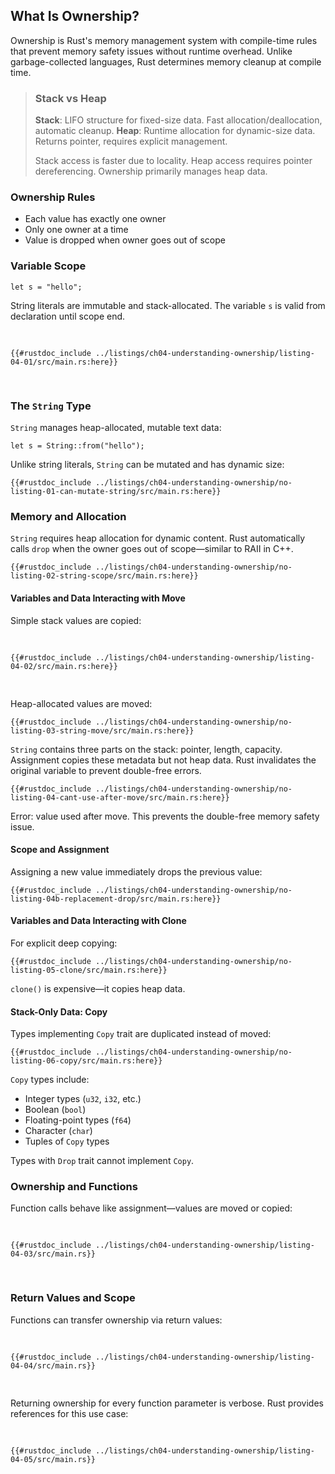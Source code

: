 ## What Is Ownership?

Ownership is Rust's memory management system with compile-time rules that prevent memory safety issues without runtime overhead. Unlike garbage-collected languages, Rust determines memory cleanup at compile time.

> ### Stack vs Heap
>
> **Stack**: LIFO structure for fixed-size data. Fast allocation/deallocation, automatic cleanup.
> **Heap**: Runtime allocation for dynamic-size data. Returns pointer, requires explicit management.
>
> Stack access is faster due to locality. Heap access requires pointer dereferencing. Ownership primarily manages heap data.

### Ownership Rules

- Each value has exactly one owner
- Only one owner at a time
- Value is dropped when owner goes out of scope

### Variable Scope

```rust,editable
let s = "hello";
```

String literals are immutable and stack-allocated. The variable `s` is valid from declaration until scope end.

<Listing number="4-1" caption="A variable and the scope in which it is valid">

```rust,editable
{{#rustdoc_include ../listings/ch04-understanding-ownership/listing-04-01/src/main.rs:here}}
```

</Listing>

### The `String` Type

`String` manages heap-allocated, mutable text data:

```rust,editable
let s = String::from("hello");
```

Unlike string literals, `String` can be mutated and has dynamic size:

```rust,editable
{{#rustdoc_include ../listings/ch04-understanding-ownership/no-listing-01-can-mutate-string/src/main.rs:here}}
```

### Memory and Allocation

`String` requires heap allocation for dynamic content. Rust automatically calls `drop` when the owner goes out of scope—similar to RAII in C++.

```rust,editable
{{#rustdoc_include ../listings/ch04-understanding-ownership/no-listing-02-string-scope/src/main.rs:here}}
```

#### Variables and Data Interacting with Move

Simple stack values are copied:

<Listing number="4-2" caption="Assigning the integer value of variable `x` to `y`">

```rust,editable
{{#rustdoc_include ../listings/ch04-understanding-ownership/listing-04-02/src/main.rs:here}}
```

</Listing>

Heap-allocated values are moved:

```rust,editable
{{#rustdoc_include ../listings/ch04-understanding-ownership/no-listing-03-string-move/src/main.rs:here}}
```

`String` contains three parts on the stack: pointer, length, capacity. Assignment copies these metadata but not heap data. Rust invalidates the original variable to prevent double-free errors.

```rust,editable,ignore,does_not_compile
{{#rustdoc_include ../listings/ch04-understanding-ownership/no-listing-04-cant-use-after-move/src/main.rs:here}}
```

Error: value used after move. This prevents the double-free memory safety issue.

#### Scope and Assignment

Assigning a new value immediately drops the previous value:

```rust,editable
{{#rustdoc_include ../listings/ch04-understanding-ownership/no-listing-04b-replacement-drop/src/main.rs:here}}
```

#### Variables and Data Interacting with Clone

For explicit deep copying:

```rust,editable
{{#rustdoc_include ../listings/ch04-understanding-ownership/no-listing-05-clone/src/main.rs:here}}
```

`clone()` is expensive—it copies heap data.

#### Stack-Only Data: Copy

Types implementing `Copy` trait are duplicated instead of moved:

```rust,editable
{{#rustdoc_include ../listings/ch04-understanding-ownership/no-listing-06-copy/src/main.rs:here}}
```

`Copy` types include:
- Integer types (`u32`, `i32`, etc.)
- Boolean (`bool`)
- Floating-point types (`f64`)
- Character (`char`)
- Tuples of `Copy` types

Types with `Drop` trait cannot implement `Copy`.

### Ownership and Functions

Function calls behave like assignment—values are moved or copied:

<Listing number="4-3" file-name="src/main.rs" caption="Functions with ownership and scope annotated">

```rust,editable
{{#rustdoc_include ../listings/ch04-understanding-ownership/listing-04-03/src/main.rs}}
```

</Listing>

### Return Values and Scope

Functions can transfer ownership via return values:

<Listing number="4-4" file-name="src/main.rs" caption="Transferring ownership of return values">

```rust,editable
{{#rustdoc_include ../listings/ch04-understanding-ownership/listing-04-04/src/main.rs}}
```

</Listing>

Returning ownership for every function parameter is verbose. Rust provides references for this use case:

<Listing number="4-5" file-name="src/main.rs" caption="Returning ownership of parameters">

```rust,editable
{{#rustdoc_include ../listings/ch04-understanding-ownership/listing-04-05/src/main.rs}}
```

</Listing>

[data-types]: ch03-02-data-types.html#data-types
[ch8]: ch08-02-strings.html
[traits]: ch10-02-traits.html
[derivable-traits]: appendix-03-derivable-traits.html
[method-syntax]: ch05-03-method-syntax.html#method-syntax
[paths-module-tree]: ch07-03-paths-for-referring-to-an-item-in-the-module-tree.html
[drop]: ../std/ops/trait.Drop.html#tymethod.drop
